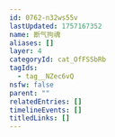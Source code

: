 ```yaml
---
id: 0762-n32ws55v
lastUpdated: 1757167352
name: 断气拘魂
aliases: []
layer: 4
categoryId: cat_OfFSSbRb
tagIds:
  - tag__NZec6vQ
nsfw: false
parent: ""
relatedEntries: []
timelineEvents: []
titledLinks: []
---
```


